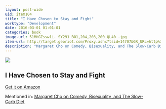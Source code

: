 ```yaml
---
layout: post-wide
uid: item104
title: "I Have Chosen to Stay and Fight"
worktype: "Development"
date: 2016-03-01 01:01:01
categories: book
image-url: 51MHGZssw1L._SY291_BO1,204,203,200_QL40_.jpg
item-url: http://target.georiot.com/Proxy.ashx?tsid=14707&GR_URL=http%3A%2F%2Fwww.amazon.com%2FI-Have-Chosen-Stay-Fight%2Fdp%2F1594482209%2F
description: "Margaret Cho on Comedy, Bisexuality, and The Slow-Carb Diet"
---
```

<a href="http://target.georiot.com/Proxy.ashx?tsid=14707&GR_URL=http%3A%2F%2Fwww.amazon.com%2FI-Have-Chosen-Stay-Fight%2Fdp%2F1594482209%2F" target="blank"><img src="../../../../img/thumbs/51MHGZssw1L._SY291_BO1,204,203,200_QL40_.jpg" class="prod-img"></a>
<h2>I Have Chosen to Stay and Fight</h2>
<p><a href="http://target.georiot.com/Proxy.ashx?tsid=14707&GR_URL=http%3A%2F%2Fwww.amazon.com%2FI-Have-Chosen-Stay-Fight%2Fdp%2F1594482209%2F" target="blank">Get it on Amazon</a><p>
<p>Mentioned in: <a href="http://fourhourworkweek.com/2014/11/10/margaret-cho/" target="blank">Margaret Cho on Comedy, Bisexuality, and The Slow-Carb Diet</a></p>
